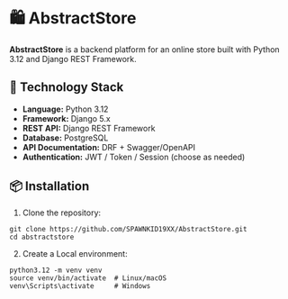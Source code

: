 # 🛍️ AbstractStore

**AbstractStore** is a backend platform for an online store built with Python 3.12 and Django REST Framework.

## 🚀 Technology Stack

- **Language:** Python 3.12  
- **Framework:** Django 5.x  
- **REST API:** Django REST Framework  
- **Database:** PostgreSQL  
- **API Documentation:** DRF + Swagger/OpenAPI  
- **Authentication:** JWT / Token / Session (choose as needed)

## 📦 Installation

1. Clone the repository:

```aiignore
git clone https://github.com/SPAWNKID19XX/AbstractStore.git
cd abstractstore
```

2. Create a Local environment:

```aiignore
python3.12 -m venv venv
source venv/bin/activate  # Linux/macOS
venv\Scripts\activate     # Windows
```
